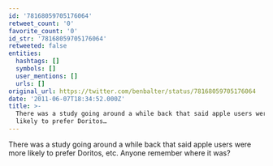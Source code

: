```yaml
---
id: '78168059705176064'
retweet_count: '0'
favorite_count: '0'
id_str: '78168059705176064'
retweeted: false
entities:
  hashtags: []
  symbols: []
  user_mentions: []
  urls: []
original_url: https://twitter.com/benbalter/status/78168059705176064
date: '2011-06-07T18:34:52.000Z'
title: >-
  There was a study going around a while back that said apple users were more
  likely to prefer Doritos…
---
```


There was a study going around a while back that said apple users were more likely to prefer Doritos, etc. Anyone remember where it was?